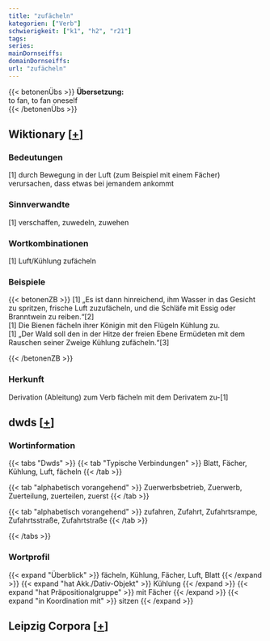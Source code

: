 ```yaml
---
title: "zufächeln"
kategorien: ["Verb"]
schwierigkeit: ["k1", "h2", "r21"]
tags:
series:
mainDornseiffs:
domainDornseiffs:
url: "zufächeln"
---
```


{{< betonenÜbs >}}
**Übersetzung:**  
to fan, to fan oneself  
{{< /betonenÜbs >}}

## Wiktionary [[+](https://de.wiktionary.org/wiki/zufächeln)]

### Bedeutungen
[1] durch Bewegung in der Luft (zum Beispiel mit einem Fächer) verursachen, dass etwas bei jemandem ankommt  

### Sinnverwandte
[1] verschaffen, zuwedeln, zuwehen  

### Wortkombinationen
[1] Luft/Kühlung zufächeln  

### Beispiele
{{< betonenZB >}}
[1] „Es ist dann hinreichend, ihm Wasser in das Gesicht zu spritzen, frische Luft zuzufächeln, und die Schläfe mit Essig oder Branntwein zu reiben.“[2]  
[1] Die Bienen fächeln ihrer Königin mit den Flügeln Kühlung zu.  
[1] „Der Wald soll den in der Hitze der freien Ebene Ermüdeten mit dem Rauschen seiner Zweige Kühlung zufächeln.“[3]  

{{< /betonenZB >}}
### Herkunft
Derivation (Ableitung) zum Verb fächeln mit dem Derivatem zu-[1]  



## dwds [[+](https://www.dwds.de/wb/zufächeln)]

### Wortinformation
{{< tabs "Dwds" >}}
{{< tab "Typische Verbindungen" >}}
Blatt, Fächer, Kühlung, Luft, fächeln
{{< /tab >}}

{{< tab "alphabetisch vorangehend" >}}
Zuerwerbsbetrieb, Zuerwerb, Zuerteilung, zuerteilen, zuerst
{{< /tab >}}

{{< tab "alphabetisch vorangehend" >}}
zufahren, Zufahrt, Zufahrtsrampe, Zufahrtsstraße, Zufahrtstraße
{{< /tab >}}

{{< /tabs >}}

### Wortprofil
{{< expand "Überblick" >}} fächeln, Kühlung, Fächer, Luft, Blatt {{< /expand >}}
{{< expand "hat Akk./Dativ-Objekt" >}} Kühlung {{< /expand >}}
{{< expand "hat Präpositionalgruppe" >}} mit Fächer {{< /expand >}}
{{< expand "in Koordination mit" >}} sitzen {{< /expand >}}

## Leipzig Corpora [[+](https://corpora.uni-leipzig.de/en/res?word=zufächeln&corpusId=deu_newscrawl-public_2018)]

